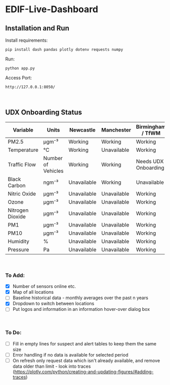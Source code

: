 # EDIF-Live-Dashboard
## Installation and Run
Install requirements:

    pip install dash pandas plotly dotenv requests numpy

Run: 
    
    python app.py

Access Port:

    http://127.0.0.1:8050/

<br>

## UDX Onboarding Status

| Variable         | Units              | Newcastle    | Manchester   | Birmingham / TfWM    | Hull | Sheffield |
| ---------------- | ------------------ | ------------ | ------------ | -------------------- | ---- | --------- |
| PM2.5            | μgm⁻³              | Working      | Working      | Working              |      |           |
| Temperature      | °C                 | Working      | Unavailable  | Working              |      |           |
| Traffic Flow     | Number of Vehicles | Working      | Working      | Needs UDX Onboarding |      |           |
| Black Carbon     | ngm⁻³              | Unavailable  | Working      | Unavailable          |      |           |
| Nitric Oxide     | μgm⁻³              | Unavailable  | Unavailable  | Working              |      |           |
| Ozone            | μgm⁻³              | Unavailable  | Unavailable  | Working              |      |           |
| Nitrogen Dioxide | μgm⁻³              | Unavailable  | Unavailable  | Working              |      |           |
| PM1              | μgm⁻³              | Unavailable  | Unavailable  | Working              |      |           |
| PM10             | μgm⁻³              | Unavailable  | Unavailable  | Working              |      |           |
| Humidity         | %                  | Unavailable  | Unavailable  | Working              |      |           |
| Pressure         | Pa                 | Unavailable  | Unavailable  | Working              |      |           |


<br>

### To Add:
- [x] Number of sensors online etc.
- [x] Map of all locations
- [ ] Baseline historical data - monthly averages over the past n years
- [x] Dropdown to switch between locations
- [ ] Put logos and information in an information hover-over dialog box

<br>

### To Do:
- [ ] Fill in empty lines for suspect and alert tables to keep them the same size
- [ ] Error handling if no data is available for selected period
- [ ] On refresh only request data which isn't already available, and remove data older than limit - look into traces (https://plotly.com/python/creating-and-updating-figures/#adding-traces)
